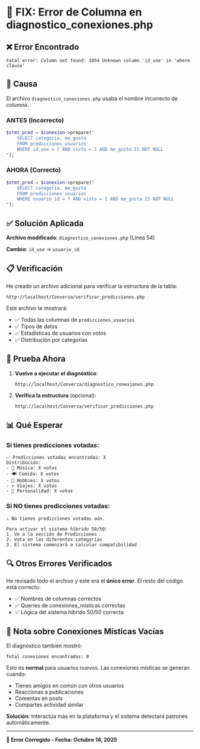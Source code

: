 # 🔧 FIX: Error de Columna en diagnostico_conexiones.php

## ❌ Error Encontrado

```
Fatal error: Column not found: 1054 Unknown column 'id_use' in 'where clause'
```

## 🎯 Causa

El archivo `diagnostico_conexiones.php` usaba el nombre incorrecto de columna.

### ANTES (Incorrecto)
```php
$stmt_pred = $conexion->prepare("
    SELECT categoria, me_gusta 
    FROM predicciones_usuarios 
    WHERE id_use = ? AND visto = 1 AND me_gusta IS NOT NULL
");
```

### AHORA (Correcto)
```php
$stmt_pred = $conexion->prepare("
    SELECT categoria, me_gusta 
    FROM predicciones_usuarios 
    WHERE usuario_id = ? AND visto = 1 AND me_gusta IS NOT NULL
");
```

## ✅ Solución Aplicada

**Archivo modificado**: `diagnostico_conexiones.php` (Línea 54)

**Cambio**: `id_use` → `usuario_id`

## 📋 Verificación

He creado un archivo adicional para verificar la estructura de la tabla:

```
http://localhost/Converza/verificar_predicciones.php
```

Este archivo te mostrará:
- ✅ Todas las columnas de `predicciones_usuarios`
- ✅ Tipos de datos
- ✅ Estadísticas de usuarios con votos
- ✅ Distribución por categorías

## 🧪 Prueba Ahora

1. **Vuelve a ejecutar el diagnóstico**:
   ```
   http://localhost/Converza/diagnostico_conexiones.php
   ```

2. **Verifica la estructura** (opcional):
   ```
   http://localhost/Converza/verificar_predicciones.php
   ```

## 📊 Qué Esperar

### Si tienes predicciones votadas:
```
✅ Predicciones votadas encontradas: X
Distribución:
- 🎵 Música: X votos
- 🍽️ Comida: X votos
- 🎨 Hobbies: X votos
- ✈️ Viajes: X votos
- 💭 Personalidad: X votos
```

### Si NO tienes predicciones votadas:
```
⚠️ No tienes predicciones votadas aún.

Para activar el sistema híbrido 50/50:
1. Ve a la sección de Predicciones
2. Vota en las diferentes categorías
3. El sistema comenzará a calcular compatibilidad
```

## 🔍 Otros Errores Verificados

He revisado todo el archivo y este era el **único error**. El resto del código está correcto:
- ✅ Nombres de columnas correctos
- ✅ Queries de conexiones_misticas correctas
- ✅ Lógica del sistema híbrido 50/50 correcta

## 📝 Nota sobre Conexiones Místicas Vacías

El diagnóstico también mostró:
```
Total conexiones encontradas: 0
```

Esto es **normal** para usuarios nuevos. Las conexiones místicas se generan cuando:
- Tienes amigos en común con otros usuarios
- Reaccionas a publicaciones
- Comentas en posts
- Compartes actividad similar

**Solución**: Interactúa más en la plataforma y el sistema detectará patrones automáticamente.

---

**🎉 Error Corregido - Fecha: Octubre 14, 2025**
